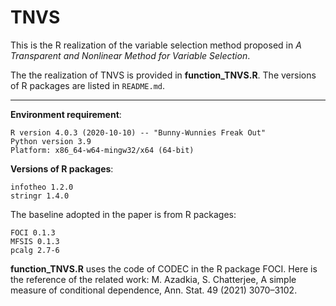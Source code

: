 # TNVS
This is the R realization of the variable selection method proposed in *A Transparent and Nonlinear Method for Variable Selection*.

The the realization of TNVS is provided in **function_TNVS.R**. 
The versions of R packages are listed in `README.md`.

---
**Environment requirement**:

    R version 4.0.3 (2020-10-10) -- "Bunny-Wunnies Freak Out"
	Python version 3.9
    Platform: x86_64-w64-mingw32/x64 (64-bit)

**Versions of R packages**:

    infotheo 1.2.0
    stringr 1.4.0
    
The baseline adopted in the paper is from R packages:
	
	FOCI 0.1.3
	MFSIS 0.1.3
	pcalg 2.7-6

**function_TNVS.R** uses the code of CODEC in the R package FOCI. Here is the reference of the related work:
M. Azadkia, S. Chatterjee, A simple measure of conditional dependence, Ann. Stat. 49 (2021) 3070–3102.

